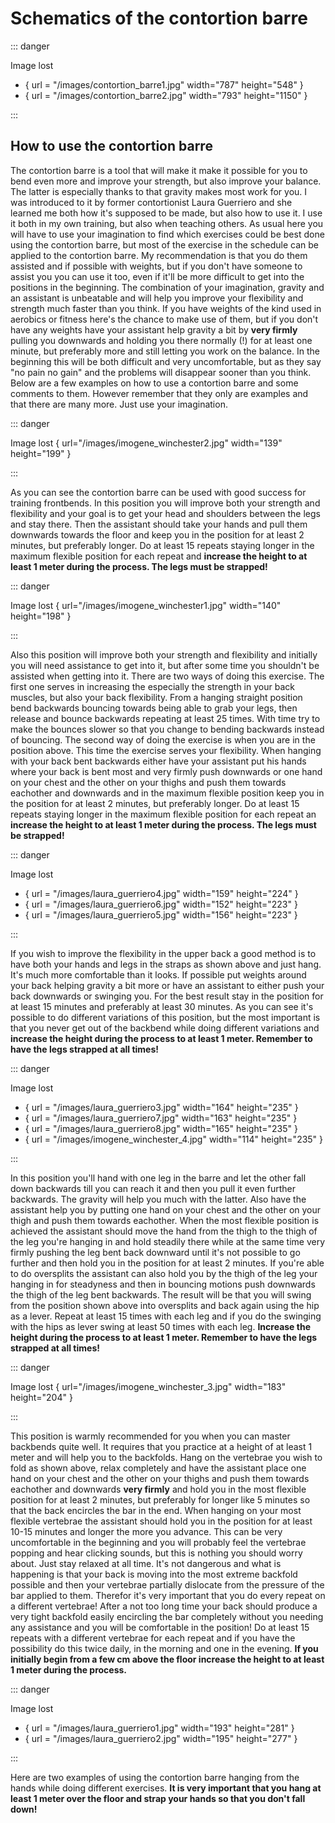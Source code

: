 # Schematics of the contortion barre

::: danger

Image lost
- \{ url = "/images/contortion_barre1.jpg" width="787" height="548" \}
- \{ url = "/images/contortion_barre2.jpg" width="793" height="1150" \}

:::


## How to use the contortion barre

The contortion barre is a tool that will make it make it possible for
you to bend even more and improve your strength, but also improve your
balance. The latter is especially thanks to that gravity makes most work
for you. I was introduced to it by former contortionist Laura Guerriero
and she learned me both how it's supposed to be made, but also how to
use it. I use it both in my own training, but also when teaching others.
As usual here you will have to use your imagination to find which
exercises could be best done using the contortion barre, but most of the
exercise in the schedule can be applied to the contortion barre. My
recommendation is that you do them assisted and if possible with
weights, but if you don't have someone to assist you you can use it
too, even if it'll be more difficult to get into the positions in the
beginning. The combination of your imagination, gravity and an assistant
is unbeatable and will help you improve your flexibility and strength
much faster than you think. If you have weights of the kind used in
aerobics or fitness here's the chance to make use of them, but if you
don't have any weights have your assistant help gravity a bit by **very
firmly** pulling you downwards and holding you there normally (!) for at
least one minute, but preferably more and still letting you work on the
balance. In the beginning this will be both difficult and very
uncomfortable, but as they say "no pain no gain" and the problems will
disappear sooner than you think. Below are a few examples on how to use
a contortion barre and some comments to them. However remember that they
only are examples and that there are many more. Just use your
imagination.

::: danger

Image lost \{ url="/images/imogene_winchester2.jpg" width="139" height="199" \}

:::

As you can see the contortion barre can be used with good success for
training frontbends. In this position you will improve both your
strength and flexibility and your goal is to get your head and shoulders
between the legs and stay there. Then the assistant should take your
hands and pull them downwards towards the floor and keep you in the
position for at least 2 minutes, but preferably longer. Do at least 15
repeats staying longer in the maximum flexible position for each repeat
and <strong>increase the height to at least 1 meter during the process. <span class="underline">The legs must be strapped!</span></strong>

::: danger

Image lost \{ url="/images/imogene_winchester1.jpg" width="140" height="198" \}

:::

Also this position will improve both your strength and flexibility and
initially you will need assistance to get into it, but after some time
you shouldn't be assisted when getting into it. There are two ways of
doing this exercise. The first one serves in increasing the especially
the strength in your back muscles, but also your back flexibility. From
a hanging straight position bend backwards bouncing towards being able
to grab your legs, then release and bounce backwards repeating at least
25 times. With time try to make the bounces slower so that you change to
bending backwards instead of bouncing. The second way of doing the
exercise is when you are in the position above. This time the exercise
serves your flexibility. When hanging with your back bent backwards
either have your assistant put his hands where your back is bent most
and very firmly push downwards or one hand on your chest and the other
on your thighs and push them towards eachother and downwards and in the
maximum flexible position keep you in the position for at least 2
minutes, but preferably longer. Do at least 15 repeats staying longer in
the maximum flexible position for each repeat an <strong>increase the height to at least 1 meter during the process. <span class="underline">The legs must be strapped!</span></strong>

::: danger

Image lost
- \{ url = "/images/laura_guerriero4.jpg" width="159" height="224" \}
- \{ url = "/images/laura_guerriero6.jpg" width="152" height="223" \}
- \{ url = "/images/laura_guerriero5.jpg" width="156" height="223" \}

:::

If you wish to improve the flexibility in the upper back a good method
is to have both your hands and legs in the straps as shown above and
just hang. It's much more comfortable than it looks. If possible put
weights around your back helping gravity a bit more or have an assistant
to either push your back downwards or swinging you. For the best result
stay in the position for at least 15 minutes and preferably at least 30
minutes. As you can see it's possible to do different variations of
this position, but the most important is that you never get out of the
backbend while doing different variations and <strong>increase the height during the process to at least 1 meter. <span class="underline">Remember to have the legs strapped at all times!</span></strong>

::: danger

Image lost
- \{ url = "/images/laura_guerriero3.jpg" width="164" height="235" \}
- \{ url = "/images/laura_guerriero7.jpg" width="163" height="235" \}
- \{ url = "/images/laura_guerriero8.jpg" width="165" height="235" \}
- \{ url = "/images/imogene_winchester_4.jpg" width="114" height="235" \}

:::

In this position you'll hand with one leg in the barre and let the
other fall down backwards till you can reach it and then you pull it
even further backwards. The gravity will help you much with the latter.
Also have the assistant help you by putting one hand on your chest and
the other on your thigh and push them towards eachother. When the most
flexible position is achieved the assistant should move the hand from
the thigh to the thigh of the leg you're hanging in and hold steadily
there while at the same time very firmly pushing the leg bent back
downward until it's not possible to go further and then hold you in the
position for at least 2 minutes. If you're able to do oversplits the
assistant can also hold you by the thigh of the leg your hanging in for
steadyness and then in bouncing motions push downwards the thigh of the
leg bent backwards. The result will be that you will swing from the
position shown above into oversplits and back again using the hip as a
lever. Repeat at least 15 times with each leg and if you do the swinging
with the hips as lever swing at least 50 times with each leg. <strong>Increase the height during the process to at least 1 meter.  <span class="underline">Remember to have the legs strapped at all times!</span></strong>

::: danger

Image lost \{ url="/images/imogene_winchester_3.jpg" width="183" height="204" \}

:::

This position is warmly recommended for you when you can master
backbends quite well. It requires that you practice at a height of at
least 1 meter and will help you to the backfolds. Hang on the vertebrae
you wish to fold as shown above, relax completely and have the assistant
place one hand on your chest and the other on your thighs and push them
towards eachother and downwards **very firmly** and hold you in the most
flexible position for at least 2 minutes, but preferably for longer like
5 minutes so that the back encircles the bar in the end. When hanging on
your most flexible vertebrae the assistant should hold you in the
position for at least 10-15 minutes and longer the more you advance.
This can be very uncomfortable in the beginning and you will probably
feel the vertebrae popping and hear clicking sounds, but this is nothing
you should worry about. Just stay relaxed at all time. It's not
dangerous and what is happening is that your back is moving into the
most extreme backfold possible and then your vertebrae partially
dislocate from the pressure of the bar applied to them. Therefor it's
very important that you do every repeat on a different vertebrae! After
a not too long time your back should produce a very tight backfold
easily encircling the bar completely without you needing any assistance
and you will be comfortable in the position! Do at least 15 repeats with
a different vertebrae for each repeat and if you have the possibility do
this twice daily, in the morning and one in the evening. **If you initially begin from a few cm above the floor increase the height to at least 1 meter during the process.**

::: danger

Image lost
- \{ url = "/images/laura_guerriero1.jpg" width="193" height="281" \}
- \{ url = "/images/laura_guerriero2.jpg" width="195" height="277" \}

:::

Here are two examples of using the contortion barre hanging from the
hands while doing different exercises. <strong>It is <span class="underline">very important</span> that you hang at least 1 meter over the floor and strap your hands so that you don't fall down!</strong>
